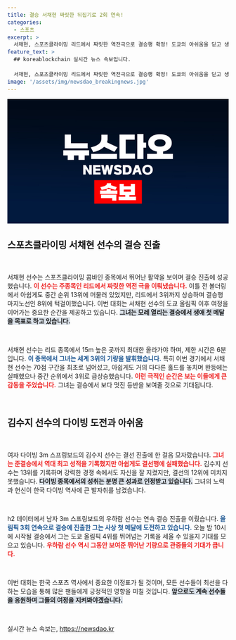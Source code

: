 ```yaml
---
title: 결승 서채현 짜릿한 뒤집기로 2회 연속!
categories:
  - 스포츠
excerpt: >
  서채현, 스포츠클라이밍 리드에서 짜릿한 역전극으로 결승행 확정! 도쿄의 아쉬움을 딛고 생애 첫 메달을 향한 도전이 시작된다. 담대한 그의 다음 스텝에 팬들의 기대감이 고조되고 있다.
feature_text: >
  ## koreablockchain 실시간 뉴스 속보입니다.

  서채현, 스포츠클라이밍 리드에서 짜릿한 역전극으로 결승행 확정! 도쿄의 아쉬움을 딛고 생애 첫 메달을 향한 도전이 시작된다. 담대한 그의 다음 스텝에 팬들의 기대감이 고조되고 있다.
image: '/assets/img/newsdao_breakingnews.jpg'
---
```


<p><img src="/assets/img/newsdao_breakingnews.jpg" alt="koreablockchain 속보" /></p>

<h2 data-ke-size="size26">스포츠클라이밍 서채현 선수의 결승 진출</h2>

<p data-ke-size="size16">&nbsp;</p>

<p>서채현 선수는 스포츠클라이밍 콤바인 종목에서 뛰어난 활약을 보이며 결승 진출에 성공했습니다. <b><span style="color: #ee2323;">이 선수는 주종목인 리드에서 짜릿한 역전 극을 이뤄냈습니다.</span></b> 이틀 전 볼더링에서 아쉽게도 중간 순위 13위에 머물러 있었지만, 리드에서 3위까지 상승하며 결승행 마지노선인 8위에 턱걸이했습니다. 이번 대회는 서채현 선수의 도쿄 올림픽 이후 여정을 이어가는 중요한 순간을 제공하고 있습니다. <b><span style="background-color: #21538527;">그녀는 모레 열리는 결승에서 생애 첫 메달을 목표로 하고 있습니다.</span></b> </p>

<p data-ke-size="size16">&nbsp;</p>

<p>서채현 선수는 리드 종목에서 15m 높은 곳까지 최대한 올라가야 하며, 제한 시간은 6분입니다. <b><span style="color: #1a5490;">이 종목에서 그녀는 세계 3위의 기량을 발휘했습니다.</span></b> 특히 이번 경기에서 서채현 선수는 70점 구간을 최초로 넘어섰고, 아쉽게도 거의 다다른 홀드를 놓치며 완등에는 실패했으나 중간 순위에서 3위로 급상승했습니다. <b><span style="color: #ee2323;">이런 극적인 순간은 보는 이들에게 큰 감동을 주었습니다.</span></b> 그녀는 결승에서 보다 멋진 등반을 보여줄 것으로 기대됩니다. </p>

<p data-ke-size="size16">&nbsp;</p>

<h2 data-ke-size="size26">김수지 선수의 다이빙 도전과 아쉬움</h2>

<p data-ke-size="size16">&nbsp;</p>

<p>여자 다이빙 3m 스프링보드의 김수지 선수는 결선 진출에 한 걸음 모자랐습니다. <b><span style="color: #ee2323;">그녀는 준결승에서 역대 최고 성적을 기록했지만 아쉽게도 결선행에 실패했습니다.</span></b> 김수지 선수는 13위를 기록하며 강력한 경쟁 속에서도 자신을 잘 지켰지만, 결선의 12위에 미치지 못했습니다. <b><span style="background-color: #21538527;">다이빙 종목에서의 성취는 분명 큰 성과로 인정받고 있습니다.</span></b> 그녀의 노력과 헌신이 한국 다이빙 역사에 큰 발자취를 남겼습니다. </p>

<p data-ke-size="size16">&nbsp;</p>

<p>h2 데이터에서 남자 3m 스프링보드의 우하람 선수는 연속 결승 진출을 이뤘습니다. <b><span style="color: #1a5490;">올림픽 3회 연속으로 결승에 진출한 그는 사상 첫 메달에 도전하고 있습니다.</span></b> 오늘 밤 10시에 시작될 결승에서 그는 도쿄 올림픽 4위를 뛰어넘는 기록을 세울 수 있을지 기대를 모으고 있습니다. <b><span style="color: #ee2323;">우하람 선수 역시 그동안 보여준 뛰어난 기량으로 관중들의 기대가 큽니다.</span></b> </p>

<p data-ke-size="size16">&nbsp;</p>

<p>이번 대회는 한국 스포츠 역사에서 중요한 이정표가 될 것이며, 모든 선수들이 최선을 다하는 모습을 통해 많은 팬들에게 긍정적인 영향을 미칠 것입니다. <b><span style="background-color: #21538527;">앞으로도 계속 선수들을 응원하며 그들의 여정을 지켜봐야겠습니다.</span></b> </p>

<p data-ke-size="size16">&nbsp;</p>
실시간 뉴스 속보는, <a href="https://newsdao.kr" rel="dofollow">https://newsdao.kr</a>


